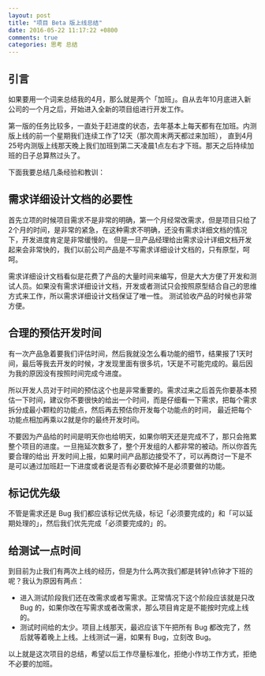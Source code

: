 ```yaml
---
layout: post
title: "项目 Beta 版上线总结"
date: 2016-05-22 11:17:22 +0800
comments: true
categories: 思考 总结
---
```


## 引言

如果要用一个词来总结我的4月，那么就是两个「加班」。自从去年10月底进入新公司的一个月之后，开始进入全新的项目组进行开发工作。

第一版的任务比较多，一直处于赶进度的状态，去年基本上每天都有在加班。内测版上线的前一个星期我们连续工作了12天（那次周末两天都过来加班），
直到4月25号内测版上线那天晚上我们加班到第二天凌晨1点左右才下班。那天之后持续加班的日子总算熬过头了。

下面我要总结几条经验和教训：

## 需求详细设计文档的必要性

首先立项的时候项目需求不是非常的明确，第一个月经常改需求，但是项目只给了2个月的时间，是非常的紧急，在这种需求不明确，还没有需求详细文档的情况下，开发进度肯定是非常缓慢的。
但是一旦产品经理给出需求设计详细文档开发起来会非常快的，我们以前公司产品是不写需求详细设计文档的，只有原型，呵呵。

需求详细设计文档看似是花费了产品的大量时间来编写，但是大大方便了开发和测试人员。如果没有需求详细设计文档，开发或者测试只会按照原型结合自己的思维方式来工作，所以需求详细设计文档保证了唯一性。
测试验收产品的时候也非常方便。

## 合理的预估开发时间

有一次产品急着要我们评估时间，然后我就没怎么看功能的细节，结果报了1天时间，最后等我去开发的时候，才发现里面有很多坑，1天是不可能完成的。最后因为我的原因没有按照时间完成今进度。

所以开发人员对于时间的预估这个也是非常重要的。需求过来之后首先你要基本预估一下时间，建议你不要很快的给出一个时间，而是仔细看一下需求，把每个需求拆分成最小颗粒的功能点，然后再去预估你开发每个功能点的时间，
最近把每个功能点相加再乘以2就是你的最终开发时间。

不要因为产品给的时间是明天你也给明天，如果你明天还是完成不了，那只会拖累整个项目的进度。一旦拖延次数多了，整个开发组的人都非常的被动。所以你首先要合理的给出
开发时间上报，如果时间产品那边接受不了，可以再商讨一下是不是可以通过加班赶一下进度或者说是否有必要砍掉不是必须要做的功能。

## 标记优先级

不管是需求还是 Bug 我们都应该标记优先级，标记「必须要完成的」和「可以延期处理的」，然后我们优先完成「必须要完成的」的。

## 给测试一点时间

到目前为止我们有两次上线的经历，但是为什么两次我们都是转钟1点钟才下班的呢？我认为原因有两点：

- 进入测试阶段我们还在改需求或者写需求。正常情况下这个阶段应该就是只改 Bug 的，如果你改在写需求或者改需求，那么项目肯定是不能按时完成上线的。
- 测试时间给的太少。项目上线那天，最迟应该下午把所有 Bug 都改完了，然后就等着晚上上线。上线测试一遍，如果有 Bug，立刻改 Bug。

以上就是这次项目的总结，希望以后工作尽量标准化，拒绝小作坊工作方式，拒绝不必要的加班。